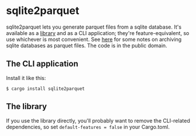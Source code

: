 # sqlite2parquet

sqlite2parquet lets you generate parquet files from a sqlite database.  It's
available as a [library] and as a CLI application; they're feature-equivalent,
so use whichever is most convenient.  See [here][archive] for some notes on
archiving sqlite databases as parquet files.  The code is in the public domain.

## The CLI application

Install it like this:

```console
$ cargo install sqlite2parquet
```

## The library

If you use the library directly, you'll probably want to remove the CLI-related
dependencies, so set `default-features = false` in your Cargo.toml.

[library]: https://docs.rs/sqlite2parquet
[archive]: https://github.com/asayers/sqlite2parquet/blob/master/ARCHIVE.md
